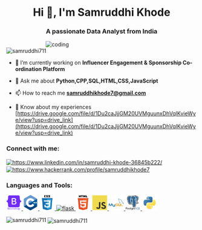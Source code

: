 <h1 align="center">Hi 👋, I'm Samruddhi Khode</h1>
<h3 align="center">A passionate Data Analyst from India</h3>
<img align ="right" alt="coding" width="400" src="https://user-images.githubusercontent.com/74038190/219923809-b86dc415-a0c2-4a38-bc88-ad6cf06395a8.gif">
<p align="left"> <img src="https://komarev.com/ghpvc/?username=samruddhi711&label=Profile%20views&color=0e75b6&style=flat" alt="samruddhi711" /> </p>

- 🔭 I’m currently working on **Influencer Engagement & Sponsorship Co-ordination Platform**

- 💬 Ask me about **Python,CPP,SQL,HTML,CSS,JavaScript**

- 📫 How to reach me **samruddhikhode7@gmail.com**

- 📄 Know about my experiences [https://drive.google.com/file/d/1Du2caJjjGM20UVMguunxDhVqlKvieWye/view?usp=drive_link](https://drive.google.com/file/d/1Du2caJjjGM20UVMguunxDhVqlKvieWye/view?usp=drive_link)

<h3 align="left">Connect with me:</h3>
<p align="left">
<a href="https://linkedin.com/in/https://www.linkedin.com/in/samruddhi-khode-36845b222/" target="blank"><img align="center" src="https://raw.githubusercontent.com/rahuldkjain/github-profile-readme-generator/master/src/images/icons/Social/linked-in-alt.svg" alt="https://www.linkedin.com/in/samruddhi-khode-36845b222/" height="30" width="40" /></a>
<a href="https://www.hackerrank.com/https://www.hackerrank.com/profile/samruddhikhode7" target="blank"><img align="center" src="https://raw.githubusercontent.com/rahuldkjain/github-profile-readme-generator/master/src/images/icons/Social/hackerrank.svg" alt="https://www.hackerrank.com/profile/samruddhikhode7" height="30" width="40" /></a>
</p>

<h3 align="left">Languages and Tools:</h3>
<p align="left"> <a href="https://getbootstrap.com" target="_blank" rel="noreferrer"> <img src="https://raw.githubusercontent.com/devicons/devicon/master/icons/bootstrap/bootstrap-plain-wordmark.svg" alt="bootstrap" width="40" height="40"/> </a> <a href="https://www.w3schools.com/cpp/" target="_blank" rel="noreferrer"> <img src="https://raw.githubusercontent.com/devicons/devicon/master/icons/cplusplus/cplusplus-original.svg" alt="cplusplus" width="40" height="40"/> </a> <a href="https://www.w3schools.com/css/" target="_blank" rel="noreferrer"> <img src="https://raw.githubusercontent.com/devicons/devicon/master/icons/css3/css3-original-wordmark.svg" alt="css3" width="40" height="40"/> </a> <a href="https://flask.palletsprojects.com/" target="_blank" rel="noreferrer"> <img src="https://www.vectorlogo.zone/logos/pocoo_flask/pocoo_flask-icon.svg" alt="flask" width="40" height="40"/> </a> <a href="https://www.w3.org/html/" target="_blank" rel="noreferrer"> <img src="https://raw.githubusercontent.com/devicons/devicon/master/icons/html5/html5-original-wordmark.svg" alt="html5" width="40" height="40"/> </a> <a href="https://developer.mozilla.org/en-US/docs/Web/JavaScript" target="_blank" rel="noreferrer"> <img src="https://raw.githubusercontent.com/devicons/devicon/master/icons/javascript/javascript-original.svg" alt="javascript" width="40" height="40"/> </a> <a href="https://www.mysql.com/" target="_blank" rel="noreferrer"> <img src="https://raw.githubusercontent.com/devicons/devicon/master/icons/mysql/mysql-original-wordmark.svg" alt="mysql" width="40" height="40"/> </a> <a href="https://www.postgresql.org" target="_blank" rel="noreferrer"> <img src="https://raw.githubusercontent.com/devicons/devicon/master/icons/postgresql/postgresql-original-wordmark.svg" alt="postgresql" width="40" height="40"/> </a> <a href="https://www.python.org" target="_blank" rel="noreferrer"> <img src="https://raw.githubusercontent.com/devicons/devicon/master/icons/python/python-original.svg" alt="python" width="40" height="40"/> </a> </p>

<p><img align="left" src="https://github-readme-stats.vercel.app/api/top-langs?username=samruddhi711&show_icons=true&locale=en&layout=compact" alt="samruddhi711" /></p>

<p>&nbsp;<img align="center" src="https://github-readme-stats.vercel.app/api?username=samruddhi711&show_icons=true&locale=en" alt="samruddhi711" /></p>
